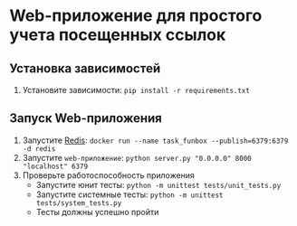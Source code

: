 # Web-приложение для простого учета посещенных ccылок

## Установка зависимостей
1. Установите зависимости: `pip install -r requirements.txt`

## Запуск Web-приложения
1. Запустите [Redis](https://redis.io/): `docker run --name task_funbox --publish=6379:6379 -d redis`
1. Запустите `web-приложение`: `python server.py "0.0.0.0" 8000 "localhost" 6379 `
1. Проверьте работоспособность приложения
    - Запустите юнит тесты: `python -m unittest tests/unit_tests.py`
    - Запустите системные тесты: `python -m unittest tests/system_tests.py`
    - Тесты должны успешно пройти
